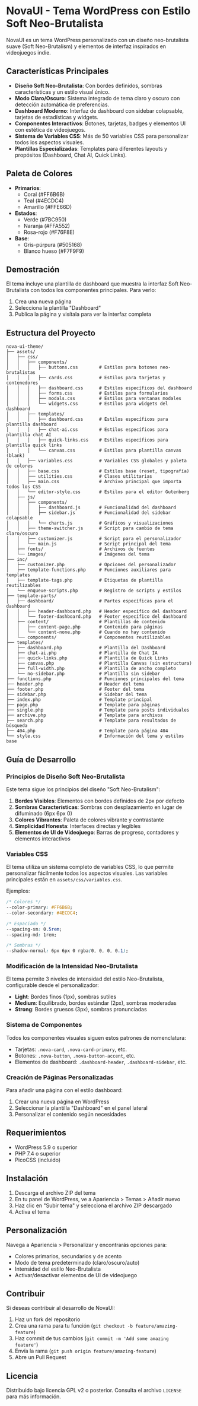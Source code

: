 # NovaUI - Tema WordPress con Estilo Soft Neo-Brutalista

NovaUI es un tema WordPress personalizado con un diseño neo-brutalista suave (Soft Neo-Brutalism) y elementos de interfaz inspirados en videojuegos indie.

## Características Principales

- **Diseño Soft Neo-Brutalista**: Con bordes definidos, sombras características y un estilo visual único.
- **Modo Claro/Oscuro**: Sistema integrado de tema claro y oscuro con detección automática de preferencias.
- **Dashboard Moderno**: Interfaz de dashboard con sidebar colapsable, tarjetas de estadísticas y widgets.
- **Componentes Interactivos**: Botones, tarjetas, badges y elementos UI con estética de videojuegos.
- **Sistema de Variables CSS**: Más de 50 variables CSS para personalizar todos los aspectos visuales.
- **Plantillas Especializadas**: Templates para diferentes layouts y propósitos (Dashboard, Chat AI, Quick Links).

## Paleta de Colores

- **Primarios**: 
  - Coral (#FF6B6B)
  - Teal (#4ECDC4)
  - Amarillo (#FFE66D)
- **Estados**: 
  - Verde (#7BC950)
  - Naranja (#FFA552)
  - Rosa-rojo (#F76F8E)
- **Base**: 
  - Gris-púrpura (#505168)
  - Blanco hueso (#F7F9F9)

## Demostración

El tema incluye una plantilla de dashboard que muestra la interfaz Soft Neo-Brutalista con todos los componentes principales. Para verlo:

1. Crea una nueva página
2. Selecciona la plantilla "Dashboard" 
3. Publica la página y visítala para ver la interfaz completa

## Estructura del Proyecto

```
nova-ui-theme/
├── assets/
│   ├── css/
│   │   ├── components/
│   │   │   ├── buttons.css        # Estilos para botones neo-brutalistas
│   │   │   ├── cards.css          # Estilos para tarjetas y contenedores
│   │   │   ├── dashboard.css      # Estilos específicos del dashboard
│   │   │   ├── forms.css          # Estilos para formularios
│   │   │   ├── modals.css         # Estilos para ventanas modales
│   │   │   └── widgets.css        # Estilos para widgets del dashboard
│   │   ├── templates/
│   │   │   ├── dashboard.css      # Estilos específicos para plantilla dashboard
│   │   │   ├── chat-ai.css        # Estilos específicos para plantilla chat AI
│   │   │   ├── quick-links.css    # Estilos específicos para plantilla quick links
│   │   │   └── canvas.css         # Estilos para plantilla canvas (blank)
│   │   ├── variables.css          # Variables CSS globales y paleta de colores
│   │   ├── base.css               # Estilos base (reset, tipografía)
│   │   ├── utilities.css          # Clases utilitarias
│   │   ├── main.css               # Archivo principal que importa todos los CSS
│   │   └── editor-style.css       # Estilos para el editor Gutenberg
│   ├── js/
│   │   ├── components/
│   │   │   ├── dashboard.js       # Funcionalidad del dashboard
│   │   │   ├── sidebar.js         # Funcionalidad del sidebar colapsable
│   │   │   └── charts.js          # Gráficos y visualizaciones
│   │   ├── theme-switcher.js      # Script para cambio de tema claro/oscuro
│   │   ├── customizer.js          # Script para el personalizador
│   │   └── main.js                # Script principal del tema
│   ├── fonts/                     # Archivos de fuentes
│   └── images/                    # Imágenes del tema
├── inc/
│   ├── customizer.php             # Opciones del personalizador
│   ├── template-functions.php     # Funciones auxiliares para templates
│   ├── template-tags.php          # Etiquetas de plantilla reutilizables
│   └── enqueue-scripts.php        # Registro de scripts y estilos
├── template-parts/
│   ├── dashboard/                 # Partes específicas para el dashboard
│   │   ├── header-dashboard.php   # Header específico del dashboard
│   │   └── footer-dashboard.php   # Footer específico del dashboard
│   ├── content/                   # Plantillas de contenido
│   │   ├── content-page.php       # Contenido para páginas
│   │   └── content-none.php       # Cuando no hay contenido
│   └── components/                # Componentes reutilizables
├── templates/
│   ├── dashboard.php              # Plantilla del Dashboard
│   ├── chat-ai.php                # Plantilla de Chat IA
│   ├── quick-links.php            # Plantilla de Quick Links
│   ├── canvas.php                 # Plantilla Canvas (sin estructura)
│   ├── full-width.php             # Plantilla de ancho completo
│   └── no-sidebar.php             # Plantilla sin sidebar
├── functions.php                  # Funciones principales del tema
├── header.php                     # Header del tema
├── footer.php                     # Footer del tema
├── sidebar.php                    # Sidebar del tema
├── index.php                      # Template principal
├── page.php                       # Template para páginas
├── single.php                     # Template para posts individuales
├── archive.php                    # Template para archivos
├── search.php                     # Template para resultados de búsqueda
├── 404.php                        # Template para página 404
└── style.css                      # Información del tema y estilos base
```

## Guía de Desarrollo

### Principios de Diseño Soft Neo-Brutalista

Este tema sigue los principios del diseño "Soft Neo-Brutalism":

1. **Bordes Visibles**: Elementos con bordes definidos de 2px por defecto
2. **Sombras Características**: Sombras con desplazamiento en lugar de difuminado (6px 6px 0)
3. **Colores Vibrantes**: Paleta de colores vibrante y contrastante
4. **Simplicidad Honesta**: Interfaces directas y legibles
5. **Elementos de UI de Videojuego**: Barras de progreso, contadores y elementos interactivos

### Variables CSS

El tema utiliza un sistema completo de variables CSS, lo que permite personalizar fácilmente todos los aspectos visuales. Las variables principales están en `assets/css/variables.css`.

Ejemplos:

```css
/* Colores */
--color-primary: #FF6B6B;
--color-secondary: #4ECDC4;

/* Espaciado */
--spacing-sm: 0.5rem;
--spacing-md: 1rem;

/* Sombras */
--shadow-normal: 6px 6px 0 rgba(0, 0, 0, 0.1);
```

### Modificación de la Intensidad Neo-Brutalista

El tema permite 3 niveles de intensidad del estilo Neo-Brutalista, configurable desde el personalizador:

- **Light**: Bordes finos (1px), sombras sutiles
- **Medium**: Equilibrado, bordes estándar (2px), sombras moderadas
- **Strong**: Bordes gruesos (3px), sombras pronunciadas

### Sistema de Componentes

Todos los componentes visuales siguen estos patrones de nomenclatura:

- Tarjetas: `.nova-card`, `.nova-card-primary`, etc.
- Botones: `.nova-button`, `.nova-button-accent`, etc.
- Elementos de dashboard: `.dashboard-header`, `.dashboard-sidebar`, etc.

### Creación de Páginas Personalizadas

Para añadir una página con el estilo dashboard:

1. Crear una nueva página en WordPress
2. Seleccionar la plantilla "Dashboard" en el panel lateral
3. Personalizar el contenido según necesidades

## Requerimientos

- WordPress 5.9 o superior
- PHP 7.4 o superior
- PicoCSS (incluido)

## Instalación

1. Descarga el archivo ZIP del tema
2. En tu panel de WordPress, ve a Apariencia > Temas > Añadir nuevo
3. Haz clic en "Subir tema" y selecciona el archivo ZIP descargado
4. Activa el tema

## Personalización

Navega a Apariencia > Personalizar y encontrarás opciones para:

- Colores primarios, secundarios y de acento
- Modo de tema predeterminado (claro/oscuro/auto)
- Intensidad del estilo Neo-Brutalista
- Activar/desactivar elementos de UI de videojuego

## Contribuir

Si deseas contribuir al desarrollo de NovaUI:

1. Haz un fork del repositorio
2. Crea una rama para tu función (`git checkout -b feature/amazing-feature`)
3. Haz commit de tus cambios (`git commit -m 'Add some amazing feature'`)
4. Envía la rama (`git push origin feature/amazing-feature`)
5. Abre un Pull Request

## Licencia

Distribuido bajo licencia GPL v2 o posterior. Consulta el archivo `LICENSE` para más información.
